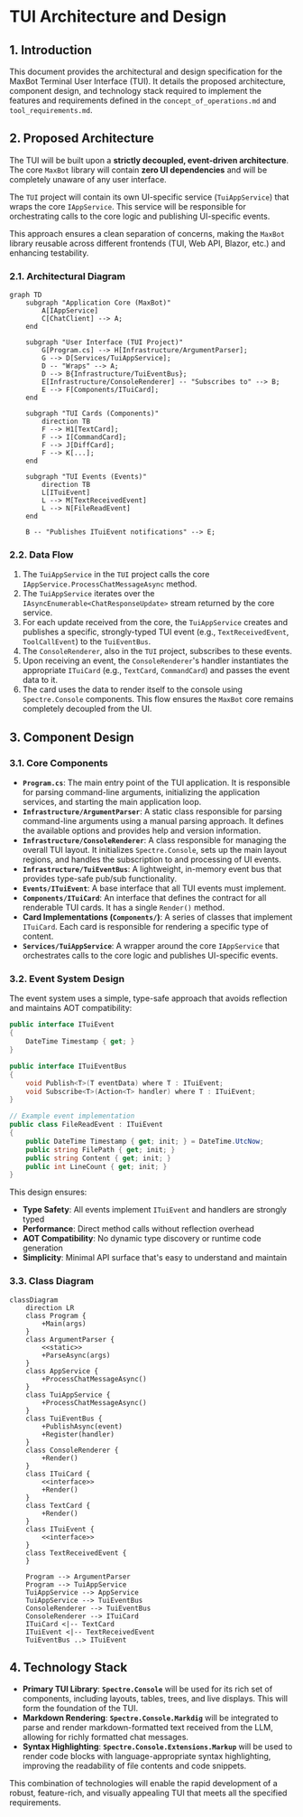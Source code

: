 # TUI Architecture and Design

## 1. Introduction

This document provides the architectural and design specification for the MaxBot Terminal User Interface (TUI). It details the proposed architecture, component design, and technology stack required to implement the features and requirements defined in the `concept_of_operations.md` and `tool_requirements.md`.

## 2. Proposed Architecture

The TUI will be built upon a **strictly decoupled, event-driven architecture**. The core `MaxBot` library will contain **zero UI dependencies** and will be completely unaware of any user interface.

The `TUI` project will contain its own UI-specific service (`TuiAppService`) that wraps the core `IAppService`. This service will be responsible for orchestrating calls to the core logic and publishing UI-specific events.

This approach ensures a clean separation of concerns, making the `MaxBot` library reusable across different frontends (TUI, Web API, Blazor, etc.) and enhancing testability.

### 2.1. Architectural Diagram

```mermaid
graph TD
    subgraph "Application Core (MaxBot)"
        A[IAppService]
        C[ChatClient] --> A;
    end

    subgraph "User Interface (TUI Project)"
        G[Program.cs] --> H[Infrastructure/ArgumentParser];
        G --> D[Services/TuiAppService];
        D -- "Wraps" --> A;
        D --> B{Infrastructure/TuiEventBus};
        E[Infrastructure/ConsoleRenderer] -- "Subscribes to" --> B;
        E --> F[Components/ITuiCard];
    end

    subgraph "TUI Cards (Components)"
        direction TB
        F --> H1[TextCard];
        F --> I[CommandCard];
        F --> J[DiffCard];
        F --> K[...];
    end

    subgraph "TUI Events (Events)"
        direction TB
        L[ITuiEvent]
        L --> M[TextReceivedEvent]
        L --> N[FileReadEvent]
    end

    B -- "Publishes ITuiEvent notifications" --> E;
```

### 2.2. Data Flow

1.  The `TuiAppService` in the `TUI` project calls the core `IAppService.ProcessChatMessageAsync` method.
2.  The `TuiAppService` iterates over the `IAsyncEnumerable<ChatResponseUpdate>` stream returned by the core service.
3.  For each update received from the core, the `TuiAppService` creates and publishes a specific, strongly-typed TUI event (e.g., `TextReceivedEvent`, `ToolCallEvent`) to the `TuiEventBus`.
4.  The `ConsoleRenderer`, also in the `TUI` project, subscribes to these events.
5.  Upon receiving an event, the `ConsoleRenderer`'s handler instantiates the appropriate `ITuiCard` (e.g., `TextCard`, `CommandCard`) and passes the event data to it.
6.  The card uses the data to render itself to the console using `Spectre.Console` components. This flow ensures the `MaxBot` core remains completely decoupled from the UI.

## 3. Component Design

### 3.1. Core Components

-   **`Program.cs`**: The main entry point of the TUI application. It is responsible for parsing command-line arguments, initializing the application services, and starting the main application loop.
-   **`Infrastructure/ArgumentParser`**: A static class responsible for parsing command-line arguments using a manual parsing approach. It defines the available options and provides help and version information.
-   **`Infrastructure/ConsoleRenderer`**: A class responsible for managing the overall TUI layout. It initializes `Spectre.Console`, sets up the main layout regions, and handles the subscription to and processing of UI events.
-   **`Infrastructure/TuiEventBus`**: A lightweight, in-memory event bus that provides type-safe pub/sub functionality.
-   **`Events/ITuiEvent`**: A base interface that all TUI events must implement.
-   **`Components/ITuiCard`**: An interface that defines the contract for all renderable TUI cards. It has a single `Render()` method.
-   **Card Implementations (`Components/`)**: A series of classes that implement `ITuiCard`. Each card is responsible for rendering a specific type of content.
-   **`Services/TuiAppService`**: A wrapper around the core `IAppService` that orchestrates calls to the core logic and publishes UI-specific events.

### 3.2. Event System Design

The event system uses a simple, type-safe approach that avoids reflection and maintains AOT compatibility:

```csharp
public interface ITuiEvent
{
    DateTime Timestamp { get; }
}

public interface ITuiEventBus
{
    void Publish<T>(T eventData) where T : ITuiEvent;
    void Subscribe<T>(Action<T> handler) where T : ITuiEvent;
}

// Example event implementation
public class FileReadEvent : ITuiEvent
{
    public DateTime Timestamp { get; init; } = DateTime.UtcNow;
    public string FilePath { get; init; }
    public string Content { get; init; }
    public int LineCount { get; init; }
}
```

This design ensures:
- **Type Safety**: All events implement `ITuiEvent` and handlers are strongly typed
- **Performance**: Direct method calls without reflection overhead
- **AOT Compatibility**: No dynamic type discovery or runtime code generation
- **Simplicity**: Minimal API surface that's easy to understand and maintain

### 3.3. Class Diagram

```mermaid
classDiagram
    direction LR
    class Program {
        +Main(args)
    }
    class ArgumentParser {
        <<static>>
        +ParseAsync(args)
    }
    class AppService {
        +ProcessChatMessageAsync()
    }
    class TuiAppService {
        +ProcessChatMessageAsync()
    }
    class TuiEventBus {
        +PublishAsync(event)
        +Register(handler)
    }
    class ConsoleRenderer {
        +Render()
    }
    class ITuiCard {
        <<interface>>
        +Render()
    }
    class TextCard {
        +Render()
    }
    class ITuiEvent {
        <<interface>>
    }
    class TextReceivedEvent {
    }

    Program --> ArgumentParser
    Program --> TuiAppService
    TuiAppService --> AppService
    TuiAppService --> TuiEventBus
    ConsoleRenderer --> TuiEventBus
    ConsoleRenderer --> ITuiCard
    ITuiCard <|-- TextCard
    ITuiEvent <|-- TextReceivedEvent
    TuiEventBus ..> ITuiEvent
```

## 4. Technology Stack

-   **Primary TUI Library**: **`Spectre.Console`** will be used for its rich set of components, including layouts, tables, trees, and live displays. This will form the foundation of the TUI.
-   **Markdown Rendering**: **`Spectre.Console.Markdig`** will be integrated to parse and render markdown-formatted text received from the LLM, allowing for richly formatted chat messages.
-   **Syntax Highlighting**: **`Spectre.Console.Extensions.Markup`** will be used to render code blocks with language-appropriate syntax highlighting, improving the readability of file contents and code snippets.

This combination of technologies will enable the rapid development of a robust, feature-rich, and visually appealing TUI that meets all the specified requirements.
